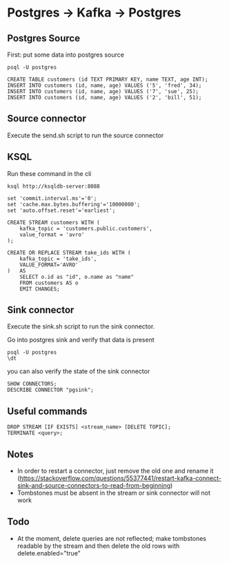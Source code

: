 # Postgres -> Kafka -> Postgres

## Postgres Source

First: put some data into postgres source

```
psql -U postgres

CREATE TABLE customers (id TEXT PRIMARY KEY, name TEXT, age INT);
INSERT INTO customers (id, name, age) VALUES ('5', 'fred', 34);
INSERT INTO customers (id, name, age) VALUES ('7', 'sue', 25);
INSERT INTO customers (id, name, age) VALUES ('2', 'bill', 51);
```

## Source connector

Execute the send.sh script to run the source connector

## KSQL

Run these command in the cli

```
ksql http://ksqldb-server:8088

set 'commit.interval.ms'='0';
set 'cache.max.bytes.buffering'='10000000';
set 'auto.offset.reset'='earliest';

CREATE STREAM customers WITH (
    kafka_topic = 'customers.public.customers',
    value_format = 'avro'
);

CREATE OR REPLACE STREAM take_ids WITH (
    kafka_topic = 'take_ids',
    VALUE_FORMAT='AVRO'
)   AS
    SELECT o.id as "id", o.name as "name"
    FROM customers AS o
    EMIT CHANGES;
```

## Sink connector

Execute the sink.sh script to run the sink connector.

Go into postgres sink and verify that data is present

```
psql -U postgres
\dt
```

you can also verify the state of the sink connector

```
SHOW CONNECTORS;
DESCRIBE CONNECTOR "pgsink";
```

## Useful commands

```
DROP STREAM [IF EXISTS] <stream_name> [DELETE TOPIC];
TERMINATE <query>;
```

## Notes

- In order to restart a connector, just remove the old one and rename it (https://stackoverflow.com/questions/55377441/restart-kafka-connect-sink-and-source-connectors-to-read-from-beginning)
- Tombstones must be absent in the stream or sink connector will not work

## Todo

- At the moment, delete queries are not reflected; make tombstones readable by the stream and then delete the old rows with delete.enabled="true"

